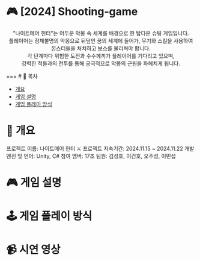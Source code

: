 # 🎮 [2024] Shooting-game
<p align="center">
"나이트메어 헌터"는 어두운 악몽 속 세계를 배경으로 한 탑다운 슈팅 게임입니다.<br>
플레이어는 정체불명의 악몽으로 뒤덮인 꿈의 세계에 들어가, 무기와 스킬을 사용하여 몬스터들을 처치하고 보스를 물리쳐야 합니다.<br>
각 단계마다 위험한 도전과 수수께끼가 플레이어를 기다리고 있으며,<br>
강력한 적들과의 전투를 통해 궁극적으로 악몽의 근원을 파헤치게 됩니다.
</p>
===
# 📖 목차

- [개요](#개요)
- [게임 설명](#게임-설명)
- [게임 플레이 방식](#게임-플레이-방식)
# 📌 개요
프로젝트 이름: 나이트메어 헌터 ⚔️
프로젝트 지속기간: 2024.11.15 ~ 2024.11.22
개발 엔진 및 언어: Unity, C#
참여 멤버:
17조 팀원: 김성호, 이건호, 오주성, 이민섭
# 🎮 게임 설명
# 🕹️ 게임 플레이 방식
# 📹 시연 영상
